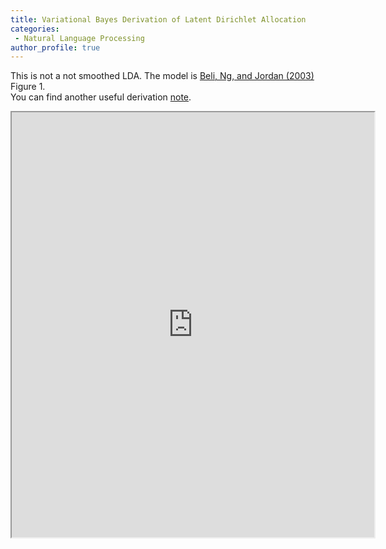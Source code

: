 ```yaml
---
title: Variational Bayes Derivation of Latent Dirichlet Allocation
categories:
 - Natural Language Processing
author_profile: true
---
```


This is not a not smoothed LDA. The model is [Beli, Ng, and Jordan (2003)](http://www.jmlr.org/papers/volume3/blei03a/blei03a.pdf) Figure 1.  
You can find another useful derivation [note](http://chasen.org/~daiti-m/paper/lda-fullvb.pdf).

<iframe src="https://docs.google.com/viewer?srcid=0ByBohJYaUR1VNDZ3Z3FKdms0TUE&pid=explorer&efh=false&a=v&chrome=false&embedded=true" width="580px" height="680px"></iframe>
